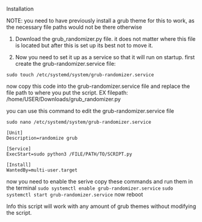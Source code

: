 Installation

NOTE: you need to have previously install a grub theme for this to work, as the necessary file paths would not be there otherwise

1. Download the grub_randomizer.py file. it does not matter where this file is located but after this is set up its best not to move it.

2. Now you need to set it up as a service so that it will run on startup.
  first create the grub-randomizer.service file:
```
sudo touch /etc/systemd/system/grub-randomizer.service
```

  now copy this code into the grub-randomizer.service file and replace the file path to where you put the script. EX filepath: /home/USER/Downloads/grub_randomizer.py
  
  you can use this command to edit the grub-randomizer.service file
  ```
  sudo nano /etc/systemd/system/grub-randomizer.service
  ```
```
[Unit]
Description=randomize grub

[Service]
ExecStart=sudo python3 /FILE/PATH/TO/SCRIPT.py

[Install]
WantedBy=multi-user.target
```
  now you need to enable the serive
  copy these commands and run them in the terminal
```sudo systemctl enable grub-randomizer.service```
```sudo systemctl start grub-randomizer.service```
  now reboot


Info
this script will work with any amount of grub themes without modifying the script.
